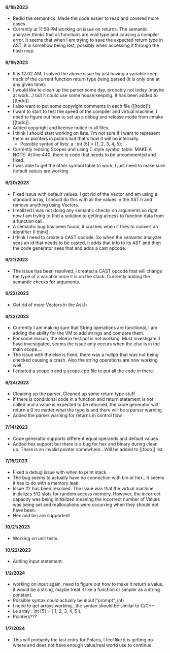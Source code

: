 #### 6/18/2023
- Redid the semantics. Made the code easier to read and covered more cases.
- Currently at 11:58 PM working on issue on returns. The semantic analyzer thinks that all functions are void type and causing a compiler error. It seems that when I am trying to save the expected return type in AST, it is somehow being lost, possibly when accessing it through the hash map. 
#### 6/19/2023
- It is 12:02 AM, I solved the above issue by just having a variable keep track of the current function return type being parsed (it is only one at any given time).
- I would like to clean up the parser some day, probably not today (maybe at work...) but it could use some house keeping. It has been added to [[todo]].
- I also want to put some copyright comments in each file ([[todo]]).
- I want to start to test the speed of the compiler and virtual machine, I need to figure out how to set up a debug and release mode from cmake [[todo]].
- Added copyright and license notice in all files.
- I think I should start working on lists. I'm not sure if I want to represent them as pointers in polaris but that's how it will be internally.
	- Possible syntax of lists: a : int [5] = {1, 2, 3, 4, 5};
- Currently redoing Scopes and using C style symbol table. MAKE A NOTE: At line 440, there is code that needs to be uncommented and fixed. 
- I was able to get the other symbol table to work, I just need to make sure default values are working
#### 6/20/2023
- Fixed issue with default values. I got rid of the Vector and am using a standard array, I should do this with all the values in the AST.h and remove anything using Vectors.
- I realized I was not doing any semantic checks on arguments so right now I am trying to find a solution to getting access to function data from a function call.
- A semantic bug has been found, it crashes when it tries to convert an identifier (I think).
- I think I need to create a CAST opcode. So when the semantic analyzer sees an id that needs to be casted, it adds that info to its AST and then the code generator sees that and adds a cast opcode. 
#### 6/21/2023
- The issue has been resolved, I created a CAST opcode that will change the type of a variable once it is on the stack. Currently adding the semantic checks for arguments.
#### 6/22/2023
- Got rid of more Vectors in the Ast.h
#### 6/23/2023
- Currently I am making sure that String operations are functional, I am adding the ability for the VM to add strings and compare them.
- For some reason, the else in test.pol is not working. Must investigate. I have investigated, seems the issue only occurs when the else is in the main scope....
- The issue with the else is fixed, there was a nullptr that was not being checked causing a crash. Also the string operations are now working well.
- I created a scope.h and a scope.cpp file to put all the code in there.
#### 6/24/2023
- Cleaning up the parser. Cleaned up some return type stuff.
- If there is conditional code in a function and return statement is not called and a value is expected to be returned, the code generator will return a 0 no matter what the type is and there will be a parser warning.
- Added the parser warning for returns in control flow.
#### 7/14/2023
- Code generator supports different equal operands and default values.
- Added hex support but there is a bug for hex and binary during clean up. There is an invalid pointer somewhere...Will be added to [[todo]] list.
#### 7/15/2023
- Fixed a debug issue with when to print stack.
- The bug seems to actually have no connection with bin or hex...It seems it has to do with a memory leak.
- Issue #2 has been resolved. The issue was that the virtual machine initializes 512 slots for random access memory. However, the incorrect capacity was being initialized meaning the incorrect number of Values was being set and reallocations were occurring when they should not have been. 
- Hex and bin are supported!

#### 10/21/2023
- Working on unit tests.

#### 10/22/2023
- Adding input statement.

#### 1/2/2024
- working on input again, need to figure out how to make it return a value, it would be a string, maybe treat it like a function or simpler as a string constant.
- Possible syntax could actually be input("prompt", int)
- I need to get arrays working...the syntax should be similar to C/C++
- i.e array : int [5] = { 1, 2, 3, 4, 5 };
- Pointers???


#### 1/7/2024
- This will probably the last entry for Polaris, I feel like it is getting no where and does not have enough value/real world use to continue.